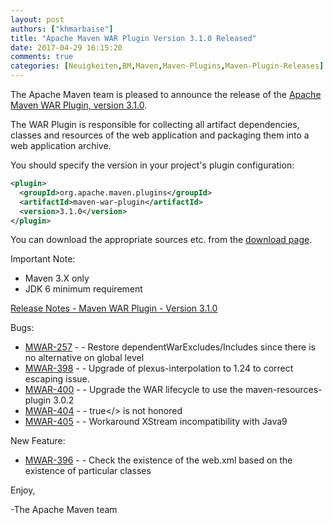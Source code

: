 ```yaml
---
layout: post
authors: ["khmarbaise"]
title: "Apache Maven WAR Plugin Version 3.1.0 Released"
date: 2017-04-29 16:15:20
comments: true
categories: [Neuigkeiten,BM,Maven,Maven-Plugins,Maven-Plugin-Releases]
---
```

The Apache Maven team is pleased to announce the release of the 
[Apache Maven WAR Plugin, version 3.1.0](https://maven.apache.org/plugins/maven-war-plugin/).

The WAR Plugin is responsible for collecting all artifact dependencies, classes
and resources of the web application and packaging them into a web application
archive.

You should specify the version in your project's plugin configuration:

``` xml
<plugin>
  <groupId>org.apache.maven.plugins</groupId>
  <artifactId>maven-war-plugin</artifactId>
  <version>3.1.0</version>
</plugin>
```

You can download the appropriate sources etc. from the [download page][download].

Important Note: 

 * Maven 3.X only
 * JDK 6 minimum requirement


<!-- more -->

[Release Notes - Maven WAR Plugin - Version 3.1.0](https://issues.apache.org/jira/secure/ReleaseNote.jspa?projectId=12318121&version=12331760)


Bugs:

 * [MWAR-257](https://issues.apache.org/jira/browse/MWAR-257) - - Restore dependentWarExcludes/Includes since there is no alternative on global level
 * [MWAR-398](https://issues.apache.org/jira/browse/MWAR-398) - - Upgrade of plexus-interpolation to 1.24 to correct escaping issue.
 * [MWAR-400](https://issues.apache.org/jira/browse/MWAR-400) - - Upgrade the WAR lifecycle to use the maven-resources-plugin 3.0.2
 * [MWAR-404](https://issues.apache.org/jira/browse/MWAR-404) - - <filteringDeploymentDescriptors>true</> is not honored
 * [MWAR-405](https://issues.apache.org/jira/browse/MWAR-405) - - Workaround XStream incompatibility with Java9

New Feature:

 * [MWAR-396](https://issues.apache.org/jira/browse/MWAR-396) - - Check the existence of the web.xml based on the existence of particular classes

Enjoy,

-The Apache Maven team

[download]: https://maven.apache.org/plugins/maven-war-plugin/download.cgi

